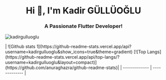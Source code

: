 <h1 align="center">Hi 👋, I'm Kadir GÜLLÜOĞLU</h1>
<h3 align="center">A Passionate Flutter Developer!</h3>

<p align="left"> <img src="https://komarev.com/ghpvc/?username=kadirgulluoglu&label=Profile%20views&color=0e75b6&style=flat" alt="kadirgulluoglu" /> </p>
|
![Github stats 1](https://github-readme-stats.vercel.app/api?username=kadirgulluoglu&show_icons=true&theme=gradient) 
[![Top Langs](https://github-readme-stats.vercel.app/api/top-langs/?username=kadirgulluoglu&layout=compact)](https://github.com/anuraghazra/github-readme-stats)|
| ------------- | ------------- |
<!---
kadirgulluoglu/kadirgulluoglu is a ✨ special ✨ repository because its `README.md` (this file) appears on your GitHub profile.
You can click the Preview link to take a look at your changes.
--->
